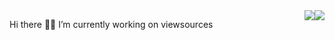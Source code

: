 <div>
  <div>
    <p style="float:left;">Hi there 👋</p>
    <p style="float:left;">🔭 I’m currently working on viewsources </p>
    <img src="https://github-readme-stats.vercel.app/api/top-langs/?username=Yohann0617&layout=compact" style="float:right;" />
    <img src="https://github-readme-stats.vercel.app/api?username=Yohann0617&count_private=true&show_icons=true" style="float:right;" />
  </div>
</div>

<!--
**Yohann0617/Yohann0617** is a ✨ _special_ ✨ repository because its `README.md` (this file) appears on your GitHub profile.

Here are some ideas to get you started:

- 🔭 I’m currently working on ...
- 🌱 I’m currently learning ...
- 👯 I’m looking to collaborate on ...
- 🤔 I’m looking for help with ...
- 💬 Ask me about ...
- 📫 How to reach me: ...
- 😄 Pronouns: ...
- ⚡ Fun fact: ...
-->
